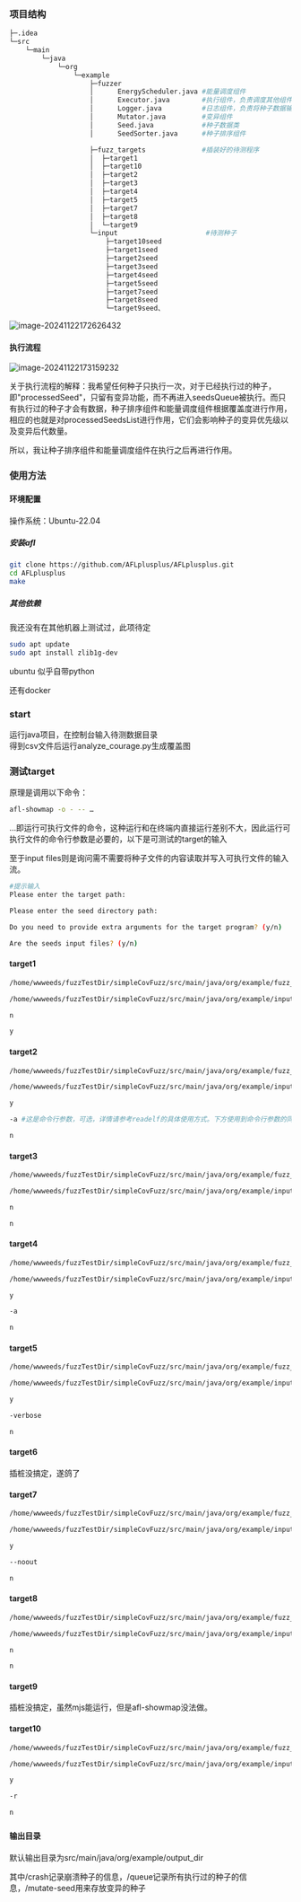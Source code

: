 ### 项目结构

```bash
├─.idea
└─src
    └─main
        └─java
            └─org
                └─example
                    ├─fuzzer
                    │      EnergyScheduler.java #能量调度组件
                    │      Executor.java        #执行组件，负责调度其他组件
                    │      Logger.java          #日志组件，负责将种子数据输出到文件夹，默认输出文件夹是output_dir
                    │      Mutator.java         #变异组件
                    │      Seed.java            #种子数据类
                    │      SeedSorter.java      #种子排序组件

                    ├─fuzz_targets              #插装好的待测程序
                    │  ├─target1
                    │  ├─target10
                    │  ├─target2
                    │  ├─target3
                    │  ├─target4
                    │  ├─target5
                    │  ├─target7
                    │  ├─target8
                    │  └─target9 
                    └─input                      #待测种子
                        ├─target10seed
                        ├─target1seed
                        ├─target2seed
                        ├─target3seed
                        ├─target4seed
                        ├─target5seed
                        ├─target7seed
                        ├─target8seed
                        └─target9seed、
```

![image-20241122172626432](https://typora-images-gqy.oss-cn-nanjing.aliyuncs.com/image-20241122172626432.png)

#### 执行流程

![image-20241122173159232](https://typora-images-gqy.oss-cn-nanjing.aliyuncs.com/image-20241122173159232.png)

关于执行流程的解释：我希望任何种子只执行一次，对于已经执行过的种子，即"processedSeed"，只留有变异功能，而不再进入seedsQueue被执行。而只有执行过的种子才会有数据，种子排序组件和能量调度组件根据覆盖度进行作用，相应的也就是对processedSeedsList进行作用，它们会影响种子的变异优先级以及变异后代数量。

所以，我让种子排序组件和能量调度组件在执行之后再进行作用。

### 使用方法

#### 环境配置

操作系统：Ubuntu-22.04

##### 安装afl

```bash
git clone https://github.com/AFLplusplus/AFLplusplus.git
cd AFLplusplus
make
```

##### 其他依赖

我还没有在其他机器上测试过，此项待定

```bash
sudo apt update
sudo apt install zlib1g-dev
```

ubuntu 似乎自带python 

还有docker

### start

运行java项目，在控制台输入待测数据目录  
得到csv文件后运行analyze_courage.py生成覆盖图

### 测试target

原理是调用以下命令：

```bash
afl-showmap -o - -- …
```

…即运行可执行文件的命令，这种运行和在终端内直接运行差别不大，因此运行可执行文件的命令行参数是必要的，以下是可测试的target的输入

至于input files则是询问需不需要将种子文件的内容读取并写入可执行文件的输入流。

```bash
#提示输入
Please enter the target path:

Please enter the seed directory path:

Do you need to provide extra arguments for the target program? (y/n)

Are the seeds input files? (y/n)
```

#### target1

```bash
/home/wwweeds/fuzzTestDir/simpleCovFuzz/src/main/java/org/example/fuzz_targets/target1/cxxfilt

/home/wwweeds/fuzzTestDir/simpleCovFuzz/src/main/java/org/example/input/target1seed

n

y
```

#### target2

```bash
/home/wwweeds/fuzzTestDir/simpleCovFuzz/src/main/java/org/example/fuzz_targets/target2/readelf

/home/wwweeds/fuzzTestDir/simpleCovFuzz/src/main/java/org/example/input/target2seed

y

-a #这是命令行参数，可选，详情请参考readelf的具体使用方式。下方使用到命令行参数的同此

n
```

#### target3

```bash
/home/wwweeds/fuzzTestDir/simpleCovFuzz/src/main/java/org/example/fuzz_targets/target3/nm-new

/home/wwweeds/fuzzTestDir/simpleCovFuzz/src/main/java/org/example/input/target3seed

n

n
```

#### target4

```bash
/home/wwweeds/fuzzTestDir/simpleCovFuzz/src/main/java/org/example/fuzz_targets/target4/objdump

/home/wwweeds/fuzzTestDir/simpleCovFuzz/src/main/java/org/example/input/target4seed

y

-a

n
```

#### target5

```bash
/home/wwweeds/fuzzTestDir/simpleCovFuzz/src/main/java/org/example/fuzz_targets/target5/djpeg

/home/wwweeds/fuzzTestDir/simpleCovFuzz/src/main/java/org/example/input/target5seed

y

-verbose

n
```

#### target6

插桩没搞定，遂鸽了

#### target7

```bash
/home/wwweeds/fuzzTestDir/simpleCovFuzz/src/main/java/org/example/fuzz_targets/target7/xmllint

/home/wwweeds/fuzzTestDir/simpleCovFuzz/src/main/java/org/example/input/target7seed

y

--noout

n
```

#### target8

```bash
/home/wwweeds/fuzzTestDir/simpleCovFuzz/src/main/java/org/example/fuzz_targets/target8/lua

/home/wwweeds/fuzzTestDir/simpleCovFuzz/src/main/java/org/example/input/target8seed

n

n
```

#### target9

插桩没搞定，虽然mjs能运行，但是afl-showmap没法做。

#### target10

```bash
/home/wwweeds/fuzzTestDir/simpleCovFuzz/src/main/java/org/example/fuzz_targets/target10/tcpdump

/home/wwweeds/fuzzTestDir/simpleCovFuzz/src/main/java/org/example/input/target10seed

y

-r 

n
```

### 

#### 输出目录

默认输出目录为src/main/java/org/example/output_dir

其中/crash记录崩溃种子的信息，/queue记录所有执行过的种子的信息，/mutate-seed用来存放变异的种子